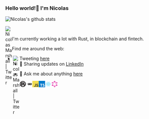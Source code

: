 ### Hello world!👋 I'm Nicolas

![Nicolas's github stats](https://github-readme-stats.vercel.app/api?username=nmrshll&count_private=true&show_icons=true&theme=radical)

<!-- REPEATABLE -->
<a href="https://twitter.com/nmarshallfr">
  <img align="left" alt="Nicolas Marshall | Twitter" width="21px" src="https://raw.githubusercontent.com/anuraghazra/anuraghazra/master/assets/twitter.svg" />
</a>
<br/>

I'm currently working a lot with Rust, in blockchain and fintech.

Find me around the web:
* <img align="left" alt="Nicolas Marshall | Twitter" width="21px" src="https://raw.githubusercontent.com/anuraghazra/anuraghazra/master/assets/twitter.svg" /> Tweeting [here](https://twitter.com/nmarshallfr)
* 💼 Sharing updates on [LinkedIn](https://www.linkedin.com/in/marshallnicolas/)
- 💬 Ask me about anything [here](https://github.com/nmrshll/nmrshll/issues)


<img align="left" height="20" src="https://raw.githubusercontent.com/github/explore/80688e429a7d4ef2fca1e82350fe8e3517d3494d/topics/rust/rust.png">
<img align="left" height="20" src="https://raw.githubusercontent.com/github/explore/80688e429a7d4ef2fca1e82350fe8e3517d3494d/topics/go/go.png">
<img align="left" height="20" src="https://raw.githubusercontent.com/github/explore/80688e429a7d4ef2fca1e82350fe8e3517d3494d/topics/javascript/javascript.png">
<img align="left" height="20" src="https://raw.githubusercontent.com/github/explore/80688e429a7d4ef2fca1e82350fe8e3517d3494d/topics/typescript/typescript.png">
<img align="left" height="20" src="https://raw.githubusercontent.com/github/explore/80688e429a7d4ef2fca1e82350fe8e3517d3494d/topics/react/react.png">
<img align="left" height="20" src="https://raw.githubusercontent.com/github/explore/5c058a388828bb5fde0bcafd4bc867b5bb3f26f3/topics/graphql/graphql.png">


<!--
**nmrshll/nmrshll** is a ✨ _special_ ✨ repository because its `README.md` (this file) appears on your GitHub profile.
